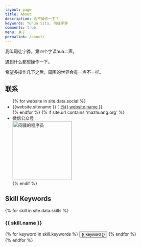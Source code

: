```yaml
---
layout: page
title: About
description: 这不操作一下？
keywords: Yuhua Situ, 司徒宇骅
comments: true
menu: 关于
permalink: /about/
---
```


我叫司徒宇骅，第四个字读hua二声。

遇到什么都想操作一下。

希望多操作几下之后，周围的世界会有一点不一样。

## 联系

<ul>
{% for website in site.data.social %}
<li>{{website.sitename }}：<a href="{{ website.url }}" target="_blank">@{{ website.name }}</a></li>
{% endfor %}
{% if site.url contains 'mazhuang.org' %}
<li>
微信公众号：<br />
<img style="height:192px;width:192px;border:1px solid lightgrey;" src="{{ assets_base_url }}/assets/images/qrcode.jpg" alt="闷骚的程序员" />
</li>
{% endif %}
</ul>


## Skill Keywords

{% for skill in site.data.skills %}
### {{ skill.name }}
<div class="btn-inline">
{% for keyword in skill.keywords %}
<button class="btn btn-outline" type="button">{{ keyword }}</button>
{% endfor %}
</div>
{% endfor %}
